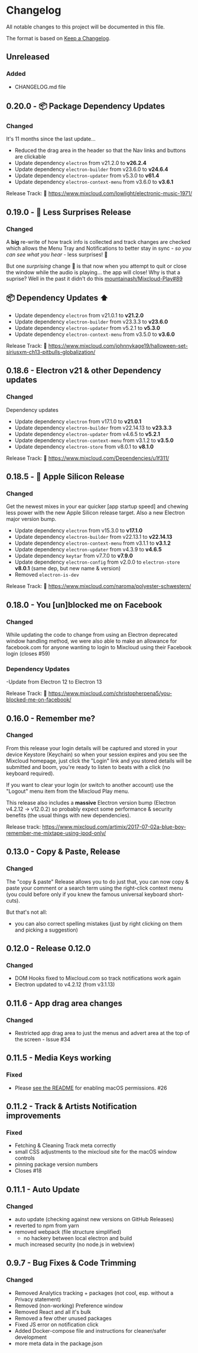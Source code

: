 # Changelog

All notable changes to this project will be documented in this file.

The format is based on [Keep a Changelog](https://keepachangelog.com/en/1.0.0/).

## Unreleased

### Added

- CHANGELOG.md file

## 0.20.0 - 📦 Package Dependency Updates

### Changed

It's 11 months since the last update...

- Reduced the drag area in the header so that the Nav links and buttons are clickable
- Update dependency `electron` from v21.2.0 to **v26.2.4**
- Update dependency `electron-builder` from v23.6.0 to **v24.6.4**
- Update dependency `electron-updater` from v5.3.0 to **v61.4**
- Update dependency `electron-context-menu` from v3.6.0 to **v3.6.1**

Release Track: 🎵 <https://www.mixcloud.com/lowlight/electronic-music-1971/>

## 0.19.0 - 🎃 Less Surprises Release

### Changed

A **big** re-write of how track info is collected and track changes are checked which allows the Menu Tray and Notifications to better stay in sync - _so you can see what you hear_ -  less surprises! 🎃

But one _surprising_ change 🧙 is that now when you attempt to quit or close the window while the audio is playing... the app will close! Why is that a suprise? Well in the past it didn't do this [mountainash/Mixcloud-Play#89](https://github.com/mountainash/Mixcloud-Play/issues/89)

## :package: Dependency Updates :arrow_up:

- Update dependency `electron` from v21.0.1 to **v21.2.0**
- Update dependency `electron-builder` from v23.3.3 to **v23.6.0**
- Update dependency `electron-updater` from v5.2.1 to **v5.3.0**
- Update dependency `electron-context-menu` from v3.5.0 to **v3.6.0**

Release Track: 🎵 <https://www.mixcloud.com/johnnykage19/halloween-set-siriusxm-ch13-pitbulls-globalization/>

## 0.18.6 - Electron v21 & other Dependency updates

### Changed

Dependency updates

- Update dependency `electron` from v17.1.0 to **v21.0.1**
- Update dependency `electron-builder` from v22.14.13 to **v23.3.3**
- Update dependency `electron-updater` from v4.6.5 to **v5.2.1**
- Update dependency `electron-context-menu` from v3.1.2 to **v3.5.0**
- Update dependency `electron-store` from v8.0.1 to **v8.1.0**

Release Track: 🎵 <https://www.mixcloud.com/Dependencies/u1f311/>

## 0.18.5 -  Apple Silicon Release

### Changed

Get the newest mixes in your ear quicker [app startup speed] and chewing less power with the new Apple Silicon release target. Also a new Electron major version bump.

- Update dependency `electron` from v15.3.0 to **v17.1.0**
- Update dependency `electron-builder` from v22.13.1 to **v22.14.13**
- Update dependency `electron-context-menu` from v3.1.1 to **v3.1.2**
- Update dependency `electron-updater` from v4.3.9 to **v4.6.5**
- Update dependency `keytar` from v7.7.0 to **v7.9.0**
- Update dependency `electron-config` from v2.0.0 to `electron-store` **v8.0.1** (same dep, but new name & version)
- Removed `electron-is-dev`

Release Track: 🎵 <https://www.mixcloud.com/naroma/polyester-schwestern/>

## 0.18.0 - You [un]blocked me on Facebook

### Changed

While updating the code to change from using an Electron deprecated window handling method, we were also able to make an allowance for facebook.com for anyone wanting to login to Mixcloud using their Facebook login (closes #59)

### Dependency Updates

-Update from Electron 12 to Electron 13

Release Track: 🎵 <https://www.mixcloud.com/christopherpena5/you-blocked-me-on-facebook/>

## 0.16.0 - Remember me?

### Changed

From this release your login details will be captured and stored in your device Keystore (Keychain) so when your session expires and you see the Mixcloud homepage, just click the "Login" link and you stored details will be submitted and boom, you're ready to listen to beats with a click (no keyboard required).

If you want to clear your login (or switch to another account) use the "Logout" menu item from the Mixcloud Play menu.

This release also includes a **massive** Electron version bump (Electron v4.2.12 -> v12.0.2) so probably expect some performance & security benefits (the usual things with new dependencies).

Release track: <https://www.mixcloud.com/artimix/2017-07-02a-blue-boy-remember-me-mixtape-using-ipod-only/>

## 0.13.0 - Copy & Paste, Release

### Changed

The "copy & paste" Release allows you to do just that, you can now copy & paste your comment or a search term using the right-click context menu (you could before only if you knew the famous universal keyboard short-cuts).

But that's not all:
- you can also correct spelling mistakes (just by right clicking on them and picking a suggestion)

## 0.12.0 - Release 0.12.0

### Changed

- DOM Hooks fixed to Mixcloud.com so track notifications work again
- Electron updated to v4.2.12 (from v3.1.13)

## 0.11.6 - App drag area changes

### Changed

- Restricted app drag area to just the menus and advert area at the top of the screen - Issue #34

## 0.11.5 - Media Keys working

### Fixed

- Please [see the README](/mountainash/Mixcloud-Play/tree/26-mediakeys#enable-media-controls) for enabling macOS permissions. #26

## 0.11.2 - Track & Artists Notification improvements

### Fixed

- Fetching & Cleaning Track meta correctly
- small CSS adjustments to the mixcloud site for the macOS window controls
- pinning package version numbers
- Closes #18

## 0.11.1 - Auto Update

### Changed

- auto update (checking against new versions on GitHub Releases)
- reverted to npm from yarn
- removed webpack (file structure simplified)
  - no hackery between local electron and build
- much increased security (no node.js in webview)

## 0.9.7 - Bug Fixes & Code Trimming

### Changed

- Removed Analytics tracking + packages (not cool, esp. without a Privacy statement)
- Removed (non-working) Preference window
- Removed React and all it's bulk
- Removed a few other unused packages
- Fixed JS error on notification click
- Added Docker-compose file and instructions for cleaner/safer development
- more meta data in the package.json
